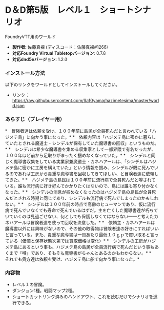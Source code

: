 # D＆D第5版　レベル１　ショートシナリオ
FoundryVTT用のワールド

* **製作者**: 佐藤真裸 (ディスコード：佐藤真裸#1266)
* **対応Foundry Virtual Tabletopバージョン**: 0.7.8
* **対応dnd5eバージョン**: 1.2.0

### インストール方法

以下のリンクをワールドとしてインストールしてください。

* リンク：https://raw.githubusercontent.com/Sa10yama/hazimetesima/master/world.json

### あらすじ（プレイヤー用）

*　冒険者達は依頼を受け、１００年前に島民が全員死んだと言われている「ハジメテ島」に向かう事になった。*
*　依頼内容は「ハジメテ島に密かに暮らしていたとされる魔道士・シンデルが保有していた魔導書の回収」というものだ。*
*　シンデルは希少な魔導書を集める収集家として一部界隈で有名だったが、１００年ほど前から足取りがまったく掴めなくなっていた。*
*　シンデルと同じく魔導書収集をしている実業家兼魔道士・カネハアールは、「シンデルはハジメテ島に密かに工房を構えていた」という情報を掴み、シンデルが既に死んでいるのであれば工房から貴重な魔導書を回収してきてほしい、と冒険者達に依頼してきた。*
*　ハジメテ島の島民は１００年前に流行病で全員死んだと噂されている。誰も流行病に好き好んでかかりたくはないので、島には誰も寄り付かなくなった。*
*　シンデルの消息が掴めなくなったのはハジメテ島の島民が全員死んだとされる時期と同じであり、シンデルも流行病で死んでしまったのかもしれない。*
*　シンデルは１００年前の時点で高齢のヒューマンであり、仮に流行病で死んでいなくても寿命で死んでいるはずだ。主を亡くした魔導書達が朽ちていていくのは見過ごせない、何としても保護しなくてはならない――と考えたカネハアールは冒険者達を使って回収を決意した。*
*　依頼主・カネハアールは魔導書以外には興味がないので、その他の取得物は冒険者達の好きにすればいいと言っている。また、貴重な魔導書は一冊あたり最低１０ｇｐで買い取ると言っている（価値と保存状態次第では買取価格は変化）*
*　シンデルの工房がハジメテ島にあるという事も、ハジメテ島の島民が全員流行病で死んだという事もあくまで「噂」であり、そもそも魔導書がちゃんとあるのかもわからない。*
*　それでも貴方達は依頼を受け、ハジメテ島に船で向かう事になった。*

### 内容物
* レベル１の冒険。
* ダンジョン1種。戦闘マップ2種。
* ショートカットリンク済みのハンドアウト、これを読むだけでシナリオを進行できる。
